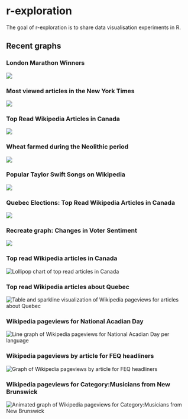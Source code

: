 
<!-- README.md is generated from README.Rmd. Please edit that file -->

# r-exploration

<!-- badges: start -->
<!-- badges: end -->

The goal of r-exploration is to share data visualisation experiments in
R.

## Recent graphs

### London Marathon Winners

![](graph/tidytuesday_london_marathon.png)

### Most viewed articles in the New York Times

![](graph/nyt_most_viewed_2023_04_24.png)

### Top Read Wikipedia Articles in Canada

![](graph/wp_pageviews_top_in_canada.png)

### Wheat farmed during the Neolithic period

![](graph/tidytuesday_wheat.png)

### Popular Taylor Swift Songs on Wikipedia

![](graph/wikipedia_pageviews_taylor_swift.png)

### Quebec Elections: Top Read Wikipedia Articles in Canada

![](graph/wp_pageviews_top_in_ca_2022_10_03.png)

### Recreate graph: Changes in Voter Sentiment

![](graph/recreate_graph_voter_sentiment.png)

### Top read Wikipedia articles in Canada

![Lollipop chart of top read articles in
Canada](graph/wikipedia_pageviews_top_in_canada.png)

### Top read Wikipedia articles about Quebec

![Table and sparkline visualization of Wikipedia pageviews for articles
about Quebec](graph/wikipedia_pageviews_quebec.png?raw=true)

### Wikipedia pageviews for National Acadian Day

![Line graph of Wikipedia pageviews for National Acadian Day per
language](graph/wikipedia_pageviews_fete_nationale_acadie.png)

### Wikipedia pageviews by article for FEQ headliners

![Graph of Wikipedia pageviews by article for FEQ
headliners](graph/wikipedia_pageviews_feq_facet.png)

### Wikipedia pageviews for Category:Musicians from New Brunswick

![Animated graph of Wikipedia pageviews for Category:Musicians from New
Brunswick](graph/gganim.gif)
